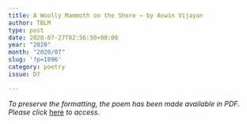 ```yaml
---
title: A Woolly Mammoth on the Shore – by Aswin Vijayan
author: TBLM
type: post
date: 2020-07-27T02:56:50+00:00
year: "2020"
month: "2020/07"
slug: '?p=1096'
category: poetry
issue: D7

---
```

_To preserve the formatting, the poem has been made available in PDF. Please click_ [here][1] _to access._

 [1]: http://bombayliterarymagazine.com/wp-content/uploads/2020/07/Aswin-TBLM_Poem.pdf
